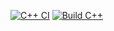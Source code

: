 [![C++ CI](https://github.com/ChicoState/FirstIO/actions/workflows/actions.yml/badge.svg)](https://github.com/ChicoState/FirstIO/actions/workflows/actions.yml)
[![Build C++](https://github.com/mbridgnell/430Ex6/actions/workflows/actions.yml/badge.svg)](https://github.com/mbridgnell/430Ex6/actions/workflows/actions.yml)
